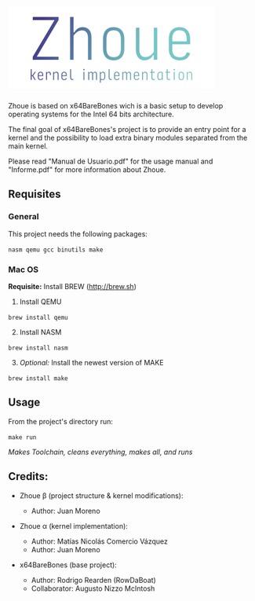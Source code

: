 # ![Zhoue Logo](/Docs/logo.png)

Zhoue is based on x64BareBones wich is a basic setup to develop operating systems for the Intel 64 bits architecture.

The final goal of x64BareBones's project is to provide an entry point for a kernel and the possibility to load extra binary modules separated from the main kernel.

Please read "Manual de Usuario.pdf" for the usage manual and "Informe.pdf" for more information about Zhoue.

## Requisites

### General

This project needs the following packages:

`nasm qemu gcc binutils make`

### Mac OS

**Requisite:** Install BREW (http://brew.sh)

1) Install QEMU

`brew install qemu`

2) Install NASM

`brew install nasm`

3) *Optional:* Install the newest version of MAKE

`brew install make`

## Usage

From the project's directory run:

`make run`

*Makes Toolchain, cleans everything, makes all, and runs*

## Credits:

- Zhoue β (project structure & kernel modifications): 
	- Author: Juan Moreno

- Zhoue α (kernel implementation): 
	- Author: Matías Nicolás Comercio Vázquez 
	- Author: Juan Moreno

- x64BareBones (base project): 
	- Author: Rodrigo Rearden (RowDaBoat) 
	- Collaborator: Augusto Nizzo McIntosh

